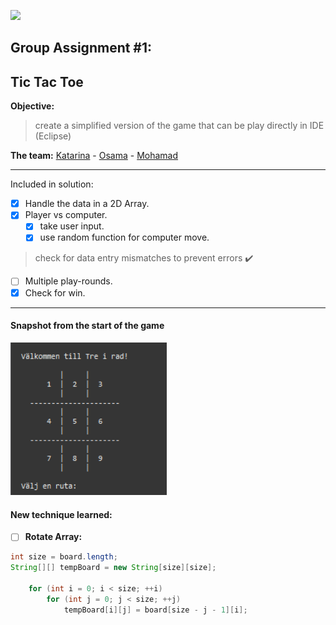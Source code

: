 [![](https://ya.se/wp-content/uploads/2020/11/ya-logo-blue-bg.svg)](https://ya.se)
## Group Assignment #1:
## Tic Tac Toe

**Objective:**
> create a simplified version of the game that can be play directly in IDE (Eclipse)

**The team:** [Katarina](https://github.com/katarina-h "Katarina") - [Osama](https://github.com/osho81 "Osama") - [Mohamad](https://github.com/MohamadOjail "Mohamad Ojail")

------------


Included in solution:

- [x] Handle the data in a 2D Array.
- [x] Player vs computer.
	- [x] take user input.
	- [x] use random function for computer move.
	
> check for data entry mismatches to prevent errors :heavy_check_mark:
	

- [ ] Multiple play-rounds.
- [x] Check for win.

------------
#### Snapshot from the start of the game
<img src="https://github.com/osho81/Grupp2b/blob/main/gameSnap.PNG" alt="Snapshot from the game" width="250"/>


#### New technique learned:
- [ ] **Rotate Array:**
```java
int size = board.length;
String[][] tempBoard = new String[size][size];

	for (int i = 0; i < size; ++i)
		for (int j = 0; j < size; ++j)
			tempBoard[i][j] = board[size - j - 1][i];
```
